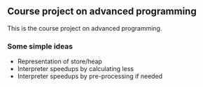 ## Course project on advanced programming

This is the course project on advanced programming.

### Some simple ideas

*    Representation of store/heap
*    Interpreter speedups by calculating less
*    Interpreter speedups by pre-processing if needed
